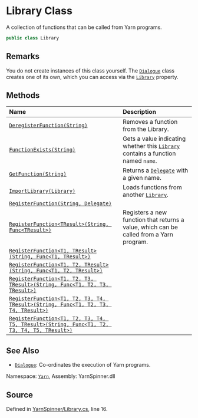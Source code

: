 # Library Class

A collection of functions that can be called from Yarn programs.


```csharp
public class Library
```
## Remarks

You do not create instances of this class yourself. The [`Dialogue`](/api/csharp/yarn/dialogue.md) class creates one of its own, which you can
access via the [`Library`](/api/csharp/yarn/dialogue.library.md) property.




## Methods
|Name|Description|
|:---|:---|
|[`DeregisterFunction(String)`](/api/csharp/yarn/library.deregisterfunction-system.string-.md)| Removes a function from the Library. |
|[`FunctionExists(String)`](/api/csharp/yarn/library.functionexists-system.string-.md)| Gets a value indicating whether this [`Library`](/api/csharp/yarn/library.md) contains a function named `name`. |
|[`GetFunction(String)`](/api/csharp/yarn/library.getfunction-system.string-.md)| Returns a [`Delegate`](https://docs.microsoft.com/dotnet/api/System.Delegate) with a given name. |
|[`ImportLibrary(Library)`](/api/csharp/yarn/library.importlibrary-library-.md)| Loads functions from another [`Library`](/api/csharp/yarn/library.md). |
|[`RegisterFunction(String, Delegate)`](/api/csharp/yarn/library.registerfunction-system.string,system.delegate-.md)||
|[`RegisterFunction<TResult>(String, Func<TResult>)`](/api/csharp/yarn/library.registerfunction--1-system.string,system.func---0--.md)| Registers a new function that returns a value, which can be called from a Yarn program. |
|[`RegisterFunction<T1, TResult>(String, Func<T1, TResult>)`](/api/csharp/yarn/library.registerfunction--2-system.string,system.func---0,--1--.md)||
|[`RegisterFunction<T1, T2, TResult>(String, Func<T1, T2, TResult>)`](/api/csharp/yarn/library.registerfunction--3-system.string,system.func---0,--1,--2--.md)||
|[`RegisterFunction<T1, T2, T3, TResult>(String, Func<T1, T2, T3, TResult>)`](/api/csharp/yarn/library.registerfunction--4-system.string,system.func---0,--1,--2,--3--.md)||
|[`RegisterFunction<T1, T2, T3, T4, TResult>(String, Func<T1, T2, T3, T4, TResult>)`](/api/csharp/yarn/library.registerfunction--5-system.string,system.func---0,--1,--2,--3,--4--.md)||
|[`RegisterFunction<T1, T2, T3, T4, T5, TResult>(String, Func<T1, T2, T3, T4, T5, TResult>)`](/api/csharp/yarn/library.registerfunction--6-system.string,system.func---0,--1,--2,--3,--4,--5--.md)||
## See Also
* [`Dialogue`](/api/csharp/yarn/dialogue.md): 
Co-ordinates the execution of Yarn programs.

<div class="class-metadata">

Namespace: [`Yarn`](/api/csharp/yarn/README.md), Assembly: YarnSpinner.dll
</div>

## Source
Defined in [YarnSpinner/Library.cs](https://github.com/YarnSpinnerTool/YarnSpinner//blob/develop/YarnSpinner/Library.cs#L16), line 16.
